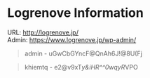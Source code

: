 # Logrenove Information 

URL: http://logrenove.jp/ \
Admin: https://www.logrenove.jp/wp-admin/

>admin - uGwCbGYncF@QnAh6J!@8U(Fj

>khiemtq - e2@v9xT*y&iHR^^0wqyR*VPO